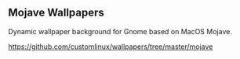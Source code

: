 ## Mojave Wallpapers

Dynamic wallpaper background for Gnome based on MacOS Mojave.

https://github.com/customlinux/wallpapers/tree/master/mojave
